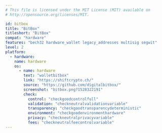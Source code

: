 ```yaml
---
# This file is licensed under the MIT License (MIT) available on
# http://opensource.org/licenses/MIT.

id: bitbox
title: "BitBox"
titleshort: "BitBox"
compat: "hardware"
features: "bech32 hardware_wallet legacy_addresses multisig segwit"
level: 2
platform:
  - hardware:
    name: hardware
    os:
      - name: hardware
        text: "walletbitbox"
        link: "https://shiftcrypto.ch/"
        source: "https://github.com/digitalbitbox/"
        screenshot: "bitbox.png?1528322191"
        check:
          control: "checkgoodcontrolfull"
          validation: "checkneutralvalidationvariable"
          transparency: "checkgoodtransparencydeterministic"
          environment: "checkgoodenvironmenthardware"
          privacy: "checkneutralprivacyvariable"
          fees: "checkneutralfeecontrolvariable"
---
```

